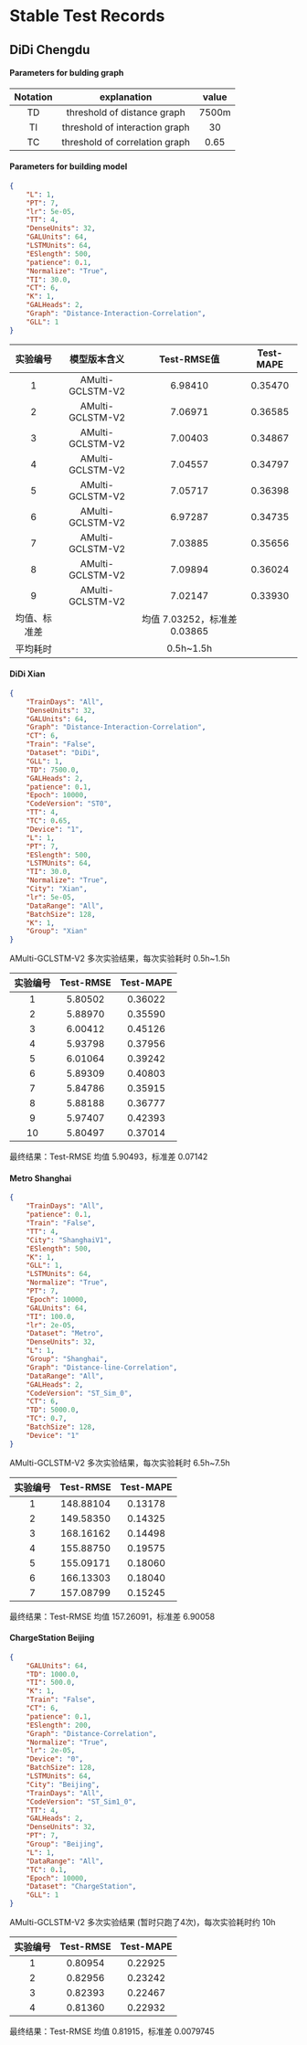 # Stable Test Records

## DiDi Chengdu

#### Parameters for bulding graph

| Notation |          explanation           | value |
| :------: | :----------------------------: | :---: |
|    TD    |  threshold of distance graph   | 7500m |
|    TI    | threshold of interaction graph |  30   |
|    TC    | threshold of correlation graph | 0.65  |

#### Parameters for building model

```json
{
    "L": 1,
    "PT": 7,
    "lr": 5e-05,
    "TT": 4,
    "DenseUnits": 32,
    "GALUnits": 64,
    "LSTMUnits": 64,
    "ESlength": 500,
    "patience": 0.1,
    "Normalize": "True",
    "TI": 30.0,
    "CT": 6,
    "K": 1,
    "GALHeads": 2,
    "Graph": "Distance-Interaction-Correlation",
    "GLL": 1
}
```

|   实验编号   |   模型版本含义   |         Test-RMSE值          | Test-MAPE |
| :----------: | :--------------: | :--------------------------: | :-------: |
|      1       | AMulti-GCLSTM-V2 |           6.98410            |  0.35470  |
|      2       | AMulti-GCLSTM-V2 |           7.06971            |  0.36585  |
|      3       | AMulti-GCLSTM-V2 |           7.00403            |  0.34867  |
|      4       | AMulti-GCLSTM-V2 |           7.04557            |  0.34797  |
|      5       | AMulti-GCLSTM-V2 |           7.05717            |  0.36398  |
|      6       | AMulti-GCLSTM-V2 |           6.97287            |  0.34735  |
|      7       | AMulti-GCLSTM-V2 |           7.03885            |  0.35656  |
|      8       | AMulti-GCLSTM-V2 |           7.09894            |  0.36024  |
|      9       | AMulti-GCLSTM-V2 |           7.02147            |  0.33930  |
| 均值、标准差 |                  | 均值 7.03252，标准差 0.03865 |           |
|   平均耗时   |                  |          0.5h~1.5h           |           |

#### DiDi Xian

```json
{
    "TrainDays": "All",
    "DenseUnits": 32,
    "GALUnits": 64,
    "Graph": "Distance-Interaction-Correlation",
    "CT": 6,
    "Train": "False",
    "Dataset": "DiDi",
    "GLL": 1,
    "TD": 7500.0,
    "GALHeads": 2,
    "patience": 0.1,
    "Epoch": 10000,
    "CodeVersion": "ST0",
    "TT": 4,
    "TC": 0.65,
    "Device": "1",
    "L": 1,
    "PT": 7,
    "ESlength": 500,
    "LSTMUnits": 64,
    "TI": 30.0,
    "Normalize": "True",
    "City": "Xian",
    "lr": 5e-05,
    "DataRange": "All",
    "BatchSize": 128,
    "K": 1,
    "Group": "Xian"
}
```

AMulti-GCLSTM-V2 多次实验结果，每次实验耗时 0.5h~1.5h

| 实验编号 | Test-RMSE | Test-MAPE |
| :------: | :-------: | :-------: |
|    1     |  5.80502  |  0.36022  |
|    2     |  5.88970  |  0.35590  |
|    3     |  6.00412  |  0.45126  |
|    4     |  5.93798  |  0.37956  |
|    5     |  6.01064  |  0.39242  |
|    6     |  5.89309  |  0.40803  |
|    7     |  5.84786  |  0.35915  |
|    8     |  5.88188  |  0.36777  |
|    9     |  5.97407  |  0.42393  |
|    10    |  5.80497  |  0.37014  |

最终结果：Test-RMSE 均值 5.90493，标准差 0.07142

#### Metro Shanghai

```json
{
    "TrainDays": "All",
    "patience": 0.1,
    "Train": "False",
    "TT": 4,
    "City": "ShanghaiV1",
    "ESlength": 500,
    "K": 1,
    "GLL": 1,
    "LSTMUnits": 64,
    "Normalize": "True",
    "PT": 7,
    "Epoch": 10000,
    "GALUnits": 64,
    "TI": 100.0,
    "lr": 2e-05,
    "Dataset": "Metro",
    "DenseUnits": 32,
    "L": 1,
    "Group": "Shanghai",
    "Graph": "Distance-line-Correlation",
    "DataRange": "All",
    "GALHeads": 2,
    "CodeVersion": "ST_Sim_0",
    "CT": 6,
    "TD": 5000.0,
    "TC": 0.7,
    "BatchSize": 128,
    "Device": "1"
}
```

AMulti-GCLSTM-V2 多次实验结果，每次实验耗时 6.5h~7.5h

| 实验编号 | Test-RMSE | Test-MAPE |
| :------: | :-------: | :-------: |
|    1     | 148.88104 |  0.13178  |
|    2     | 149.58350 |  0.14325  |
|    3     | 168.16162 |  0.14498  |
|    4     | 155.88750 |  0.19575  |
|    5     | 155.09171 |  0.18060  |
|    6     | 166.13303 |  0.18040  |
|    7     | 157.08799 |  0.15245  |

最终结果：Test-RMSE 均值 157.26091，标准差 6.90058

#### ChargeStation Beijing

```json
{
    "GALUnits": 64,
    "TD": 1000.0,
    "TI": 500.0,
    "K": 1,
    "Train": "False",
    "CT": 6,
    "patience": 0.1,
    "ESlength": 200,
    "Graph": "Distance-Correlation",
    "Normalize": "True",
    "lr": 2e-05,
    "Device": "0",
    "BatchSize": 128,
    "LSTMUnits": 64,
    "City": "Beijing",
    "TrainDays": "All",
    "CodeVersion": "ST_Sim1_0",
    "TT": 4,
    "GALHeads": 2,
    "DenseUnits": 32,
    "PT": 7,
    "Group": "Beijing",
    "L": 1,
    "DataRange": "All",
    "TC": 0.1,
    "Epoch": 10000,
    "Dataset": "ChargeStation",
    "GLL": 1
}
```

AMulti-GCLSTM-V2 多次实验结果 (暂时只跑了4次)，每次实验耗时约 10h

| 实验编号 | Test-RMSE | Test-MAPE |
| :------: | :-------: | :-------: |
|    1     |  0.80954  |  0.22925  |
|    2     |  0.82956  |  0.23242  |
|    3     |  0.82393  |  0.22467  |
|    4     |  0.81360  |  0.22932  |

最终结果：Test-RMSE 均值 0.81915，标准差 0.0079745

